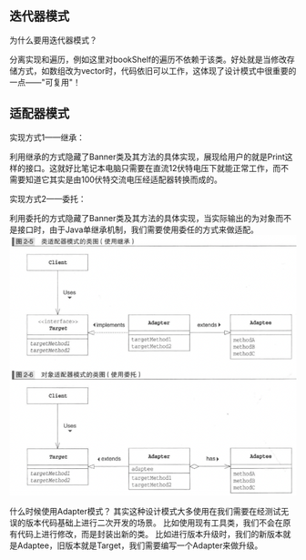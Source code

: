 ## 迭代器模式
为什么要用迭代器模式？

分离实现和遍历，例如这里对bookShelf的遍历不依赖于该类。好处就是当修改存储方式，如数组改为vector时，代码依旧可以工作，这体现了设计模式中很重要的一点——"可复用"！

## 适配器模式
实现方式1——继承：

利用继承的方式隐藏了Banner类及其方法的具体实现，展现给用户的就是Print这样的接口。这就好比笔记本电脑只需要在直流12伏特电压下就能正常工作，而不需要知道它其实是由100伏特交流电压经适配器转换而成的。

实现方式2——委托：

利用委托的方式隐藏了Banner类及其方法的具体实现，当实际输出的为对象而不是接口时，由于Java单继承机制，我们需要使用委任的方式来做适配。
![](https://raw.githubusercontent.com/ivan-07/picgoImg/main/data/202211022132071.png)

什么时候使用Adapter模式？
其实这种设计模式大多使用在我们需要在经测试无误的版本代码基础上进行二次开发的场景。
比如使用现有工具类，我们不会在原有代码上进行修改，而是封装出新的类。
比如进行版本升级时，我们的新版本就是Adaptee，旧版本就是Target，我们需要编写一个Adapter来做升级。